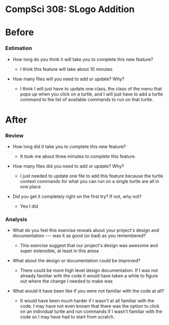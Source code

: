 CompSci 308: SLogo Addition
===

# Before

### Estimation

 * How long do you think it will take you to complete this new feature?
    * I think this feature will take about 10 minutes

 * How many files will you need to add or update? Why?
    * I think I will just have to update one class, the class of the menu that pops up when you click on a turtle, 
    and I will just have to add a turtle command to the list of available commands to run on that turtle.



# After

### Review

 * How long did it take you to complete this new feature?
    * It took me about three minutes to complete this feature.

 * How many files did you need to add or update? Why?
    * I just needed to update one file to add this feature because the turtle context commands for what you can run 
    on a single turtle are all in one place

 * Did you get it completely right on the first try? If not, why not?
    * Yes I did


### Analysis

 * What do you feel this exercise reveals about your project's design and documentation --- was it as good (or bad) as you remembered?
    * This exercise suggest that our project's design was awesome and super extensible, at least in this aresa
 
 * What about the design or documentation could be improved?
    * There could be more high level design documentation. If I was not already familiar with the code it would have 
    taken a while to figure out where the change I needed to make was

 * What would it have been like if you were not familiar with the code at all?
    * It would have been much harder if I wasn't at all familiar with the code. I may have not even known that there 
    was the option to click on an individual turtle and run commands if I wasn't familiar with the code so I may have
     had to start from scratch.